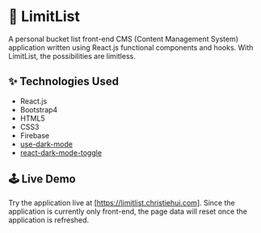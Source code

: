 # 📌 LimitList

A personal bucket list front-end CMS (Content Management System) application written using React.js functional components and hooks. With LimitList, the possibilities are limitless.

## ✨ Technologies Used

- React.js
- Bootstrap4
- HTML5
- CSS3
- Firebase
- [use-dark-mode](https://github.com/donavon/use-dark-mode)
- [react-dark-mode-toggle](https://github.com/cawfree/react-dark-mode-toggle)

## 🕹 Live Demo

Try the application live at [https://limitlist.christiehui.com].  Since the application is currently only front-end, the page data will reset once the application is refreshed.
